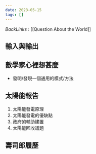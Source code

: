 ```yaml
---
date: 2023-05-15
tags: []
---
```

*BackLinks* : [[Question About the World]]
## 輸入與輸出
## 數學家心裡想甚麼
- 發明/發現一個通用的模式/方法

## 太陽能報告
1. 太陽能發電原理
2. 太陽能發電的優缺點
3. 政府的輔助建置
4. 太陽能回收議題

## 壽司郎履歷